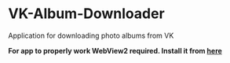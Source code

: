 # VK-Album-Downloader
Application for downloading photo albums from VK

**For app to properly work WebView2 required. Install it from [here](https://developer.microsoft.com/en-us/microsoft-edge/webview2/)**

